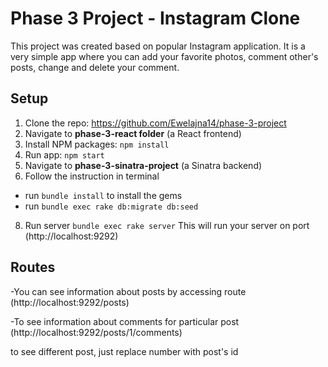 # Phase 3 Project - Instagram Clone 
This project was created based on popular Instagram application. 
It is a very simple app where you can add your favorite photos, comment other's posts, change and delete your comment. 
## Setup
1. Clone the repo: https://github.com/Ewelajna14/phase-3-project
2. Navigate to **phase-3-react folder** (a React frontend)
3. Install NPM packages: `npm install`
4. Run app: `npm start`
5. Navigate to **phase-3-sinatra-project** (a Sinatra backend)
7. Follow the instruction in terminal
- run `bundle install` to install the gems
- run `bundle exec rake db:migrate db:seed`
8. Run server `bundle exec rake server`
This will run your server on port (http://localhost:9292)
## Routes
-You can see information about posts by accessing route 
(http://localhost:9292/posts)

-To see information about comments for particular post
(http://localhost:9292/posts/1/comments)

to see different post, just replace number with post's id
